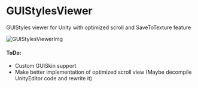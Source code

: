 # GUIStylesViewer
GUIStyles viewer for Unity with optimized scroll and SaveToTexture feature

![GUIStylesViewerImg](https://i.imgur.com/zxe8byq.png)

#### ToDo:
- Custom GUISkin support
- Make better implementation of optimized scroll view (Maybe decompile UnityEditor code and rewrite it)

